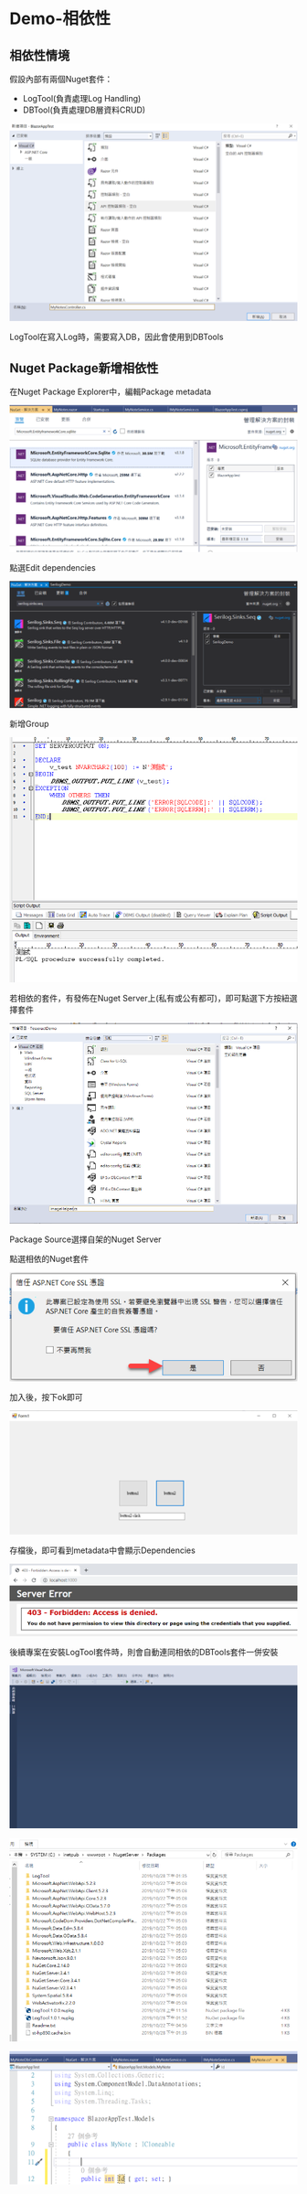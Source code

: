 # Demo-相依性

## 相依性情境

假設內部有兩個Nuget套件：

* LogTool\(負責處理Log Handling\)
* DBTool\(負責處理DB層資料CRUD\)

![](../../.gitbook/assets/image%20%28380%29.png)

LogTool在寫入Log時，需要寫入DB，因此會使用到DBTools

## Nuget Package新增相依性

在Nuget Package Explorer中，編輯Package metadata

![](../../.gitbook/assets/image%20%28343%29.png)

點選Edit dependencies

![](../../.gitbook/assets/image%20%28253%29.png)

新增Group

![](../../.gitbook/assets/image%20%28266%29.png)

若相依的套件，有發佈在Nuget Server上\(私有或公有都可\)，即可點選下方按紐選擇套件

![](../../.gitbook/assets/image%20%28373%29.png)

Package Source選擇自架的Nuget Server

點選相依的Nuget套件

![](../../.gitbook/assets/image%20%28359%29.png)

加入後，按下ok即可

![](../../.gitbook/assets/image%20%28420%29.png)

存檔後，即可看到metadata中會顯示Dependencies

![](../../.gitbook/assets/image%20%28130%29.png)

後續專案在安裝LogTool套件時，則會自動連同相依的DBTools套件一併安裝

![](../../.gitbook/assets/image%20%28288%29.png)

![](../../.gitbook/assets/image%20%28191%29.png)

![](../../.gitbook/assets/image%20%28369%29.png)

